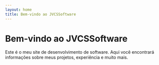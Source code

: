 ```yaml
---
layout: home
title: Bem-vindo ao JVCSSoftware
---
```


# Bem-vindo ao JVCSSoftware

Este é o meu site de desenvolvimento de software. Aqui você encontrará informações sobre meus projetos, experiência e muito mais.
